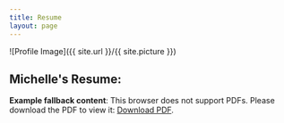 ```yaml
---
title: Resume
layout: page
---
```

![Profile Image]({{ site.url }}/{{ site.picture }})

## Michelle's Resume:

<div id="resume"></div>
<script src="https://raw.githubusercontent.com/pipwerks/PDFObject/master/pdfobject.min.js"></script>
<script>
  PDFObject.embed("https://raw.githubusercontent.com/kmjch/kmjch.github.io/0117dbacffe84c47039b6047b95f03a674bf1338/assets/MK_Resume.pdf", "resume");
</script>
<style>
.pdfobject-container { height: 500px;}
</style>


<object data="https://raw.githubusercontent.com/kmjch/kmjch.github.io/0117dbacffe84c47039b6047b95f03a674bf1338/assets/MK_Resume.pdf" type="application/pdf" width="80%" height="80%">
   <p><b>Example fallback content</b>: This browser does not support PDFs. Please download the PDF to view it: <a href="https://raw.githubusercontent.com/kmjch/kmjch.github.io/0117dbacffe84c47039b6047b95f03a674bf1338/assets/MK_Resume.pdf">Download PDF</a>.</p>
</object>
